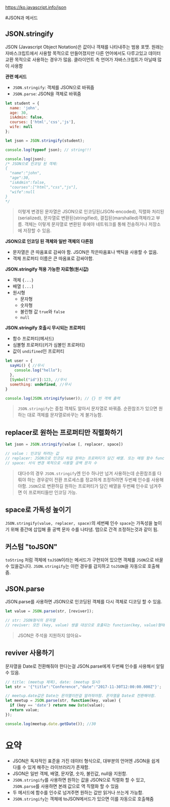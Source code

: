 https://ko.javascript.info/json

#JSON과 메서드

## JSON.stringify
JSON (Javascript Object Notation)은 값이나 객채를 나타내주는 범용 포맷. 원래는 자바스크립트에서 사용할 목적으로 만들어졌지만 다른 언어에서도 다루고있고 데이터 교환 목적으로 사용하는 경우가 많음.
클라이언트 측 언어가 자바스크립트가 아닐때 많이 사용함

**관련 메서드**
- `JSON.stringify`: 객체를 JSON으로 바꿔줌
- `JSON.parse`: JSON을 객체로 바꿔줌
```javascript
let student = {
  name: 'john',
  age: 30,
  isAdmin: false,
  courses: ['html','css','js'],
  wife: null
};

let json = JSON.stringify(student);

console.log(typeof json); // string!!!

console.log(json);
/* JSON으로 인코딩 된 객체:
{
  "name":"john",
  "age":30,
  "isAdmin":false,
  "courses":["html","css","js"],
  "wife":null
} 
*/
```
> 이렇게 변경된 문자열은 JSON으로 인코딩된(JSON-encoded), 직렬화 처리된(serialized), 문자열로 변환된(stringified), 결집된(marshalled)객체라고 부름.
> 객체는 이렇게 문자열로 변환된 후에야 네트워크를 통해 전송하거나 저장소에 저장할 수 있음.

**JSON으로 인코딩 된 객체와 일반 객체의 다른점**
- 문자열은 큰 따옴표로 감싸야 함. JSON은 작은따옴표나 백틱을 사용할 수 없음.
- 객체 프로퍼티 이름은 큰 따옴표로 감싸야함.

**JSON.stringify 적용 가능한 자료형(원시값)**
- 객체 `{...}`
- 배열 `[...]`
- 원시형
  - 문자형
  - 숫자형
  - 불린형 값 `true`와 `false`
  - `null`

**JSON.stringify 호출시 무시되는 프로퍼티**
- 함수 프로퍼티(메서드)
- 심볼형 프로퍼티(키가 심볼인 프로퍼티)
- 값이 `undifined`인 프로퍼티
```javascript
let user = {
  sayHi() { //무시
    console.log("hello");
  },
  [Symbol("id")]:123, //무시
  something: undefined, //무시
}

console.log(JSON.stringify(user)); // {} 빈 객체 출력 
```
 > `JSON.stringify`는 중첩 객체도 알아서 문자열로 바꿔줌.
 > 순환참조가 있으면 원하는 대로 객체를 문자열로바꾸는 게 불가능함.
 
 
 ## replacer로 원하는 프로퍼티만 직렬화하기
 ```javascript
 let json = JSON.stringify(value [, replacer, space])
 
 // value : 인코딩 하려는 값
 // replacer: JSON으로 인코딩 하길 원하는 프로퍼티가 담긴 배열. 또는 매핑 함수 function(key, value)
 // space: 서식 변경 목적으로 사용할 공백 문자 수 
 ```
 > 대다수의 경우 `JSON.stringify`엔 인수 하나만 넘겨 사용하는데 순환참조를 다뤄야 하는 경우같이 전환 프로세스를 정교하게 조정하려면 두번째 인수를 사용해야함.
 > `JSON`으로 변환하길 원하는 프로퍼티가 담긴 배열을 두번째 인수로 넘겨주면 이 프로퍼티들만 인코딩 가능.
 
 ## space로 가독성 높이기
 `JSON.stringify(value, replacer, space)`의 세번째 인수 `space`는 가독성을 높이기 위해 중간에 삽입해 줄 공백 문자 수를 나타냄. 탭으로 간격 조정하는것과 같이 됨.
 
 ## 커스텀 "toJSON"
 `toString` 처럼 객체에 `toJSON`이라는 메서드가 구현되어 있으면 객체를 `JSON`으로 바꿀 수 있을겁니다. `JSON.stringify`는 이런 경우를 감지하고 `toJSON`을 자동으로 호출해줌.
 
 ## JSON.parse
 JSON.parse를 사용하면 JSON으로 인코딩된 객체를 다시 객체로 디코딩 할 수 있음.
```javascript
let value = JSON.parse(str, [reviver]);

// str: JSON형식의 문자열
// reviver: 모든 (key, value) 쌍을 대상으로 호출되는 function(key, value)형태의 함수로 값을 변경 시킬 수 있음.
```
> JSON은 주석을 지원하지 않아요~

## reviver 사용하기
문자열을 Date로 전환해줘야 한다는걸 JSON.parse에게 두번째 인수를 사용해서 알릴 수 있음.

```javascript
// title: (meetup 제목), date: (meetup 일시)
let str = '{"title":"Conference","date":"2017-11-30T12:00:00.000Z"}';

// meetup.date값은 Date는 문자열이란걸 알려줘야함. 문자열을 Date로 전환해야함.
let meetup = JSON.parse(str, function(key, value) {
  if (key == 'date') return new Date(value);
  return value;
});

console.log(meetup.date.getDate()); //30
```


# 요약
- JSON은 독자적인 표준을 가진 데이터 형식으로, 대부분의 언어엔 JSON을 쉽게 다를 수 있게 해주는 라이브러리가 존재함.
- JSON은 일반 객체, 배열, 문자열, 숫자, 불린값, null을 지원함.
- `JSON.stringify`를 사용하면 원하는 값을 JSON으로 직렬화 할 수 있고, `JSON.parse`를 사용하면 본래 값으로 역 직렬화 할 수 있음
- 두 메서드에 함수를 인수로 넘겨주면 원하는 값만 읽거나 쓰는게 가능함.
- `JSON.stringify`는 객체에 toJSON메서드가 있으면 이를 자동으로 호출해줌
